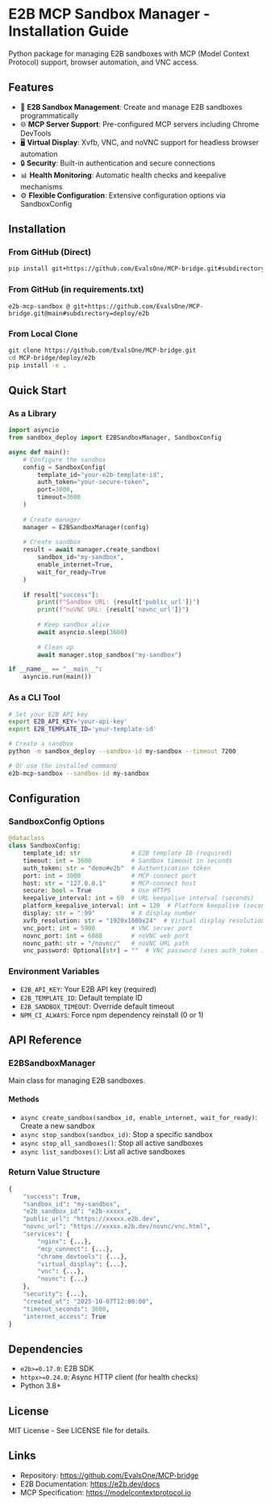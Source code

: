 # E2B MCP Sandbox Manager - Installation Guide

Python package for managing E2B sandboxes with MCP (Model Context Protocol) support, browser automation, and VNC access.

## Features

- 🚀 **E2B Sandbox Management**: Create and manage E2B sandboxes programmatically
- 🌐 **MCP Server Support**: Pre-configured MCP servers including Chrome DevTools
- 🖥️ **Virtual Display**: Xvfb, VNC, and noVNC support for headless browser automation
- 🔒 **Security**: Built-in authentication and secure connections
- 📊 **Health Monitoring**: Automatic health checks and keepalive mechanisms
- ⚙️ **Flexible Configuration**: Extensive configuration options via SandboxConfig

## Installation

### From GitHub (Direct)

```bash
pip install git+https://github.com/EvalsOne/MCP-bridge.git#subdirectory=deploy/e2b
```

### From GitHub (in requirements.txt)

```
e2b-mcp-sandbox @ git+https://github.com/EvalsOne/MCP-bridge.git@main#subdirectory=deploy/e2b
```

### From Local Clone

```bash
git clone https://github.com/EvalsOne/MCP-bridge.git
cd MCP-bridge/deploy/e2b
pip install -e .
```

## Quick Start

### As a Library

```python
import asyncio
from sandbox_deploy import E2BSandboxManager, SandboxConfig

async def main():
    # Configure the sandbox
    config = SandboxConfig(
        template_id="your-e2b-template-id",
        auth_token="your-secure-token",
        port=3000,
        timeout=3600
    )
    
    # Create manager
    manager = E2BSandboxManager(config)
    
    # Create sandbox
    result = await manager.create_sandbox(
        sandbox_id="my-sandbox",
        enable_internet=True,
        wait_for_ready=True
    )
    
    if result["success"]:
        print(f"Sandbox URL: {result['public_url']}")
        print(f"noVNC URL: {result['novnc_url']}")
        
        # Keep sandbox alive
        await asyncio.sleep(3600)
        
        # Clean up
        await manager.stop_sandbox("my-sandbox")

if __name__ == "__main__":
    asyncio.run(main())
```

### As a CLI Tool

```bash
# Set your E2B API key
export E2B_API_KEY='your-api-key'
export E2B_TEMPLATE_ID='your-template-id'

# Create a sandbox
python -m sandbox_deploy --sandbox-id my-sandbox --timeout 7200

# Or use the installed command
e2b-mcp-sandbox --sandbox-id my-sandbox
```

## Configuration

### SandboxConfig Options

```python
@dataclass
class SandboxConfig:
    template_id: str              # E2B template ID (required)
    timeout: int = 3600           # Sandbox timeout in seconds
    auth_token: str = "demo#e2b"  # Authentication token
    port: int = 3000              # MCP-connect port
    host: str = "127.0.0.1"       # MCP-connect host
    secure: bool = True           # Use HTTPS
    keepalive_interval: int = 60  # URL keepalive interval (seconds)
    platform_keepalive_interval: int = 120  # Platform keepalive (seconds)
    display: str = ":99"          # X display number
    xvfb_resolution: str = "1920x1080x24"  # Virtual display resolution
    vnc_port: int = 5900          # VNC server port
    novnc_port: int = 6080        # noVNC web port
    novnc_path: str = "/novnc/"   # noVNC URL path
    vnc_password: Optional[str] = ""  # VNC password (uses auth_token if empty)
```

### Environment Variables

- `E2B_API_KEY`: Your E2B API key (required)
- `E2B_TEMPLATE_ID`: Default template ID
- `E2B_SANDBOX_TIMEOUT`: Override default timeout
- `NPM_CI_ALWAYS`: Force npm dependency reinstall (0 or 1)

## API Reference

### E2BSandboxManager

Main class for managing E2B sandboxes.

#### Methods

- `async create_sandbox(sandbox_id, enable_internet, wait_for_ready)`: Create a new sandbox
- `async stop_sandbox(sandbox_id)`: Stop a specific sandbox
- `async stop_all_sandboxes()`: Stop all active sandboxes
- `async list_sandboxes()`: List all active sandboxes

### Return Value Structure

```python
{
    "success": True,
    "sandbox_id": "my-sandbox",
    "e2b_sandbox_id": "e2b-xxxxx",
    "public_url": "https://xxxxx.e2b.dev",
    "novnc_url": "https://xxxxx.e2b.dev/novnc/vnc.html",
    "services": {
        "nginx": {...},
        "mcp_connect": {...},
        "chrome_devtools": {...},
        "virtual_display": {...},
        "vnc": {...},
        "novnc": {...}
    },
    "security": {...},
    "created_at": "2025-10-07T12:00:00",
    "timeout_seconds": 3600,
    "internet_access": True
}
```

## Dependencies

- `e2b>=0.17.0`: E2B SDK
- `httpx>=0.24.0`: Async HTTP client (for health checks)
- Python 3.8+

## License

MIT License - See LICENSE file for details.

## Links

- Repository: https://github.com/EvalsOne/MCP-bridge
- E2B Documentation: https://e2b.dev/docs
- MCP Specification: https://modelcontextprotocol.io
